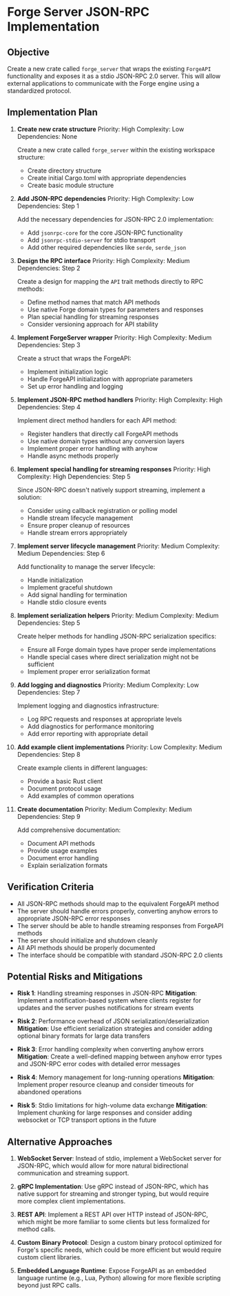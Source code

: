 # Forge Server JSON-RPC Implementation

## Objective
Create a new crate called `forge_server` that wraps the existing `ForgeAPI` functionality and exposes it as a stdio JSON-RPC 2.0 server. This will allow external applications to communicate with the Forge engine using a standardized protocol.

## Implementation Plan

1. **Create new crate structure**
   Priority: High
   Complexity: Low
   Dependencies: None
   
   Create a new crate called `forge_server` within the existing workspace structure:
   - Create directory structure
   - Create initial Cargo.toml with appropriate dependencies
   - Create basic module structure

2. **Add JSON-RPC dependencies**
   Priority: High
   Complexity: Low
   Dependencies: Step 1
   
   Add the necessary dependencies for JSON-RPC 2.0 implementation:
   - Add `jsonrpc-core` for the core JSON-RPC functionality
   - Add `jsonrpc-stdio-server` for stdio transport
   - Add other required dependencies like `serde`, `serde_json`

3. **Design the RPC interface**
   Priority: High
   Complexity: Medium
   Dependencies: Step 2
   
   Create a design for mapping the `API` trait methods directly to RPC methods:
   - Define method names that match API methods
   - Use native Forge domain types for parameters and responses
   - Plan special handling for streaming responses
   - Consider versioning approach for API stability

4. **Implement ForgeServer wrapper**
   Priority: High
   Complexity: Medium
   Dependencies: Step 3
   
   Create a struct that wraps the ForgeAPI:
   - Implement initialization logic
   - Handle ForgeAPI initialization with appropriate parameters
   - Set up error handling and logging

5. **Implement JSON-RPC method handlers**
   Priority: High
   Complexity: High
   Dependencies: Step 4
   
   Implement direct method handlers for each API method:
   - Register handlers that directly call ForgeAPI methods
   - Use native domain types without any conversion layers
   - Implement proper error handling with anyhow
   - Handle async methods properly

6. **Implement special handling for streaming responses**
   Priority: High
   Complexity: High
   Dependencies: Step 5
   
   Since JSON-RPC doesn't natively support streaming, implement a solution:
   - Consider using callback registration or polling model
   - Handle stream lifecycle management
   - Ensure proper cleanup of resources
   - Handle stream errors appropriately

7. **Implement server lifecycle management**
   Priority: Medium
   Complexity: Medium
   Dependencies: Step 6
   
   Add functionality to manage the server lifecycle:
   - Handle initialization
   - Implement graceful shutdown
   - Add signal handling for termination
   - Handle stdio closure events

8. **Implement serialization helpers**
   Priority: Medium
   Complexity: Medium
   Dependencies: Step 5
   
   Create helper methods for handling JSON-RPC serialization specifics:
   - Ensure all Forge domain types have proper serde implementations
   - Handle special cases where direct serialization might not be sufficient
   - Implement proper error serialization format

9. **Add logging and diagnostics**
   Priority: Medium
   Complexity: Low
   Dependencies: Step 7
   
   Implement logging and diagnostics infrastructure:
   - Log RPC requests and responses at appropriate levels
   - Add diagnostics for performance monitoring
   - Add error reporting with appropriate detail

10. **Add example client implementations**
    Priority: Low
    Complexity: Medium
    Dependencies: Step 8
    
    Create example clients in different languages:
    - Provide a basic Rust client
    - Document protocol usage
    - Add examples of common operations

11. **Create documentation**
    Priority: Medium
    Complexity: Medium
    Dependencies: Step 9
    
    Add comprehensive documentation:
    - Document API methods
    - Provide usage examples
    - Document error handling
    - Explain serialization formats

## Verification Criteria

- All JSON-RPC methods should map to the equivalent ForgeAPI method
- The server should handle errors properly, converting anyhow errors to appropriate JSON-RPC error responses
- The server should be able to handle streaming responses from ForgeAPI methods
- The server should initialize and shutdown cleanly
- All API methods should be properly documented
- The interface should be compatible with standard JSON-RPC 2.0 clients

## Potential Risks and Mitigations

- **Risk 1**: Handling streaming responses in JSON-RPC
  **Mitigation**: Implement a notification-based system where clients register for updates and the server pushes notifications for stream events

- **Risk 2**: Performance overhead of JSON serialization/deserialization
  **Mitigation**: Use efficient serialization strategies and consider adding optional binary formats for large data transfers

- **Risk 3**: Error handling complexity when converting anyhow errors
  **Mitigation**: Create a well-defined mapping between anyhow error types and JSON-RPC error codes with detailed error messages

- **Risk 4**: Memory management for long-running operations
  **Mitigation**: Implement proper resource cleanup and consider timeouts for abandoned operations

- **Risk 5**: Stdio limitations for high-volume data exchange
  **Mitigation**: Implement chunking for large responses and consider adding websocket or TCP transport options in the future

## Alternative Approaches

1. **WebSocket Server**: Instead of stdio, implement a WebSocket server for JSON-RPC, which would allow for more natural bidirectional communication and streaming support.

2. **gRPC Implementation**: Use gRPC instead of JSON-RPC, which has native support for streaming and stronger typing, but would require more complex client implementations.

3. **REST API**: Implement a REST API over HTTP instead of JSON-RPC, which might be more familiar to some clients but less formalized for method calls.

4. **Custom Binary Protocol**: Design a custom binary protocol optimized for Forge's specific needs, which could be more efficient but would require custom client libraries.

5. **Embedded Language Runtime**: Expose ForgeAPI as an embedded language runtime (e.g., Lua, Python) allowing for more flexible scripting beyond just RPC calls.